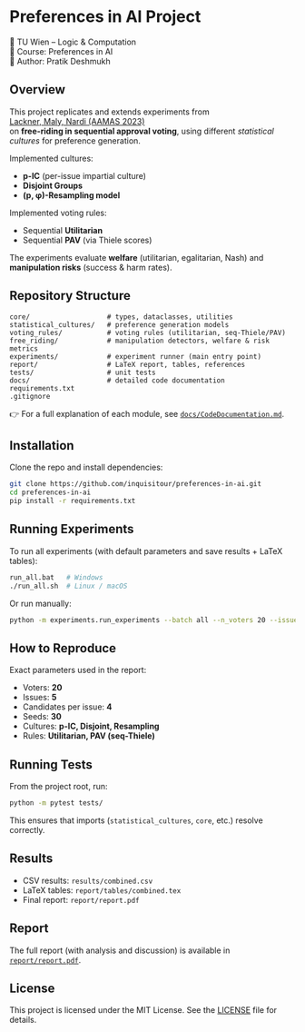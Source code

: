 # Preferences in AI Project

📌 TU Wien – Logic & Computation  
📌 Course: Preferences in AI  
📌 Author: Pratik Deshmukh  

## Overview
This project replicates and extends experiments from  
[Lackner, Maly, Nardi (AAMAS 2023)](https://dl.acm.org/doi/10.5555/3545946.3598877)  
on **free-riding in sequential approval voting**, using different *statistical cultures* for preference generation.

Implemented cultures:
- **p-IC** (per-issue impartial culture)
- **Disjoint Groups**
- **(p, φ)-Resampling model**

Implemented voting rules:
- Sequential **Utilitarian**
- Sequential **PAV** (via Thiele scores)

The experiments evaluate **welfare** (utilitarian, egalitarian, Nash) and **manipulation risks** (success & harm rates).

## Repository Structure
```
core/                   # types, dataclasses, utilities
statistical_cultures/   # preference generation models
voting_rules/           # voting rules (utilitarian, seq-Thiele/PAV)
free_riding/            # manipulation detectors, welfare & risk metrics
experiments/            # experiment runner (main entry point)
report/                 # LaTeX report, tables, references
tests/                  # unit tests
docs/                   # detailed code documentation
requirements.txt
.gitignore
```

👉 For a full explanation of each module, see [`docs/CodeDocumentation.md`](docs/CodeDocumentation.md).

## Installation
Clone the repo and install dependencies:
```bash
git clone https://github.com/inquisitour/preferences-in-ai.git
cd preferences-in-ai
pip install -r requirements.txt
```

## Running Experiments
To run all experiments (with default parameters and save results + LaTeX tables):
```bash
run_all.bat   # Windows
./run_all.sh  # Linux / macOS
```

Or run manually:
```bash
python -m experiments.run_experiments --batch all --n_voters 20 --issues 5 --cands 4 --seeds 30 --latex report/tables/combined.tex --csv results/combined.csv --summary
```

## How to Reproduce
Exact parameters used in the report:
- Voters: **20**
- Issues: **5**
- Candidates per issue: **4**
- Seeds: **30**
- Cultures: **p-IC, Disjoint, Resampling**
- Rules: **Utilitarian, PAV (seq-Thiele)**

## Running Tests
From the project root, run:
```bash
python -m pytest tests/
```

This ensures that imports (`statistical_cultures`, `core`, etc.) resolve correctly.

## Results
- CSV results: `results/combined.csv`
- LaTeX tables: `report/tables/combined.tex`
- Final report: `report/report.pdf`

## Report
The full report (with analysis and discussion) is available in  
[`report/report.pdf`](report/report.pdf).

## License
This project is licensed under the MIT License. See the [LICENSE](LICENSE) file for details.
